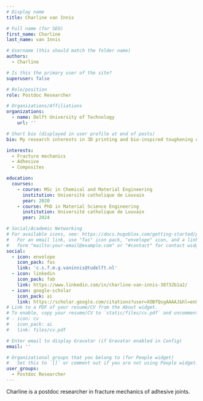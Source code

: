 ```yaml
---
# Display name
title: Charline van Innis

# Full name (for SEO)
first_name: Charline
last_name: van Innis

# Username (this should match the folder name)
authors:
  - Charline

# Is this the primary user of the site?
superuser: false

# Role/position
role: Postdoc Researcher

# Organizations/Affiliations
organizations:
  - name: Delft University of Technology
    url: ''

# Short bio (displayed in user profile at end of posts)
bio: My research interests in 3D printing and bio-inspired toughening designs.

interests:
  - Fracture mechanics
  - Adhesive
  - Composites

education:
  courses:
    - course: MSc in Chemical and Material Engineering
      institution: Université catholique de Louvain
      year: 2020
    - course: PhD in Material Science Engineering
      institution: Université catholique de Louvain
      year: 2024

# Social/Academic Networking
# For available icons, see: https://docs.hugoblox.com/getting-started/page-builder/#icons
#   For an email link, use "fas" icon pack, "envelope" icon, and a link in the
#   form "mailto:your-email@example.com" or "#contact" for contact widget.
social:
  - icon: envelope
    icon_pack: fas
    link: 'c.s.f.m.g.vaninnis@tudelft.nl'
  - icon: linkedin
    icon_pack: fab
    link: https://www.linkedin.com/in/charline-van-innis-30732b1a2/
  - icon: google-scholar
    icon_pack: ai
    link: https://scholar.google.com/citations?user=XOBfQsgAAAAJ&hl=en&oi=ao
# Link to a PDF of your resume/CV from the About widget.
# To enable, copy your resume/CV to `static/files/cv.pdf` and uncomment the lines below.
# - icon: cv
#   icon_pack: ai
#   link: files/cv.pdf

# Enter email to display Gravatar (if Gravatar enabled in Config)
email: ''

# Organizational groups that you belong to (for People widget)
#   Set this to `[]` or comment out if you are not using People widget.
user_groups:
  - Postdoc Researcher
---
```


Charline is a postdoc researcher in fracture mechanics of adhesive joints.
